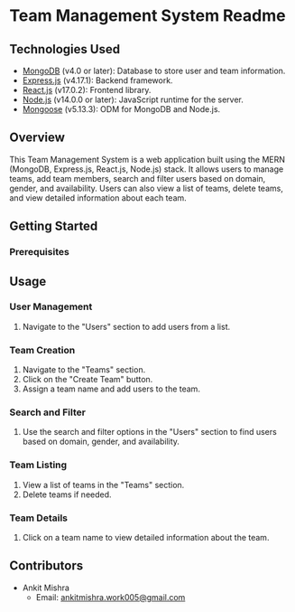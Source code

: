 # Team Management System Readme

## Technologies Used

- [MongoDB](https://www.mongodb.com/) (v4.0 or later): Database to store user and team information.
- [Express.js](https://expressjs.com/) (v4.17.1): Backend framework.
- [React.js](https://reactjs.org/) (v17.0.2): Frontend library.
- [Node.js](https://nodejs.org/) (v14.0.0 or later): JavaScript runtime for the server.
- [Mongoose](https://mongoosejs.com/) (v5.13.3): ODM for MongoDB and Node.js.

## Overview

This Team Management System is a web application built using the MERN (MongoDB, Express.js, React.js, Node.js) stack. It allows users to manage teams, add team members, search and filter users based on domain, gender, and availability. Users can also view a list of teams, delete teams, and view detailed information about each team.

## Getting Started

### Prerequisites

## Usage

### User Management

1. Navigate to the "Users" section to add users from a list.

### Team Creation

1. Navigate to the "Teams" section.
2. Click on the "Create Team" button.
3. Assign a team name and add users to the team.

### Search and Filter

1. Use the search and filter options in the "Users" section to find users based on domain, gender, and availability.

### Team Listing

1. View a list of teams in the "Teams" section.
2. Delete teams if needed.

### Team Details

1. Click on a team name to view detailed information about the team.

## Contributors

- Ankit Mishra
  - Email: ankitmishra.work005@gmail.com



